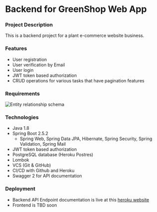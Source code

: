 # Backend for GreenShop Web App

### Project Description
This is a backend project for a plant e-commerce website business. 


### Features
- User registration
- User verification by Email
- User login 
- JWT token based authorization
- CRUD operations for various tasks that have pagination features


### Requirements
![Entity relationship schema](./db_schema.png)


### Technologies 
- Java 1.8 
- Spring Boot 2.5.2
  - Spring Web, Spring Data JPA, Hibernate, Spring Security, Spring Validation, Spring Mail
- JWT token based authorization
- PostgreSQL database (Heroku Postres)
- Lombok
- VCS (Git & GitHub) 
- CI/CD with Github and Heroku
- Swagger 2 for API documentation


### Deployment
- Backend API Endpoint documentation is live at this [heroku website](#)
- Frontend is TBD soon
